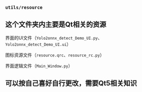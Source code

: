 ### `utils/resource`
## 这个文件夹内主要是Qt相关的资源

界面的UI文件（`Yolo2onnx_detect_Demo_UI.py`、`Yolo2onnx_detect_Demo_UI.ui`）

图标资源文件（`resource.qrc`、`resource_rc.py`）

界面逻辑文件（`Main_Window.py`）

## 可以按自己喜好自行更改，需要Qt5相关知识